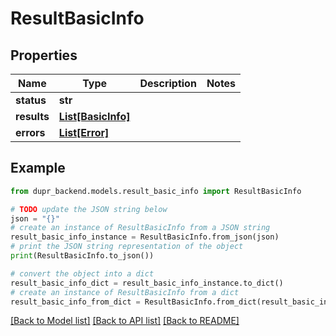 # ResultBasicInfo


## Properties

Name | Type | Description | Notes
------------ | ------------- | ------------- | -------------
**status** | **str** |  | 
**results** | [**List[BasicInfo]**](BasicInfo.md) |  | 
**errors** | [**List[Error]**](Error.md) |  | 

## Example

```python
from dupr_backend.models.result_basic_info import ResultBasicInfo

# TODO update the JSON string below
json = "{}"
# create an instance of ResultBasicInfo from a JSON string
result_basic_info_instance = ResultBasicInfo.from_json(json)
# print the JSON string representation of the object
print(ResultBasicInfo.to_json())

# convert the object into a dict
result_basic_info_dict = result_basic_info_instance.to_dict()
# create an instance of ResultBasicInfo from a dict
result_basic_info_from_dict = ResultBasicInfo.from_dict(result_basic_info_dict)
```
[[Back to Model list]](../README.md#documentation-for-models) [[Back to API list]](../README.md#documentation-for-api-endpoints) [[Back to README]](../README.md)


